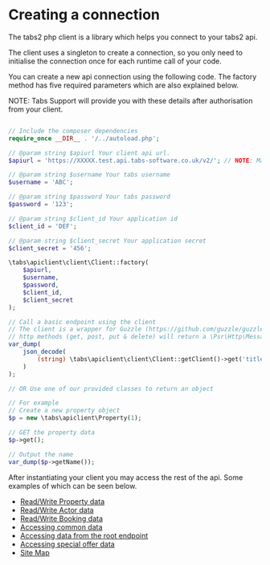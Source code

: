 # Creating a connection
The tabs2 php client is a library which helps you connect to your tabs2 api.

The client uses a singleton to create a connection, so you only need to initialise the connection once for each runtime call of your code.

You can create a new api connection using the following code. The factory method has five required parameters which are also explained below.

NOTE: Tabs Support will provide you with these details after authorisation from your client.

```php

// Include the composer dependencies
require_once __DIR__ . '/../autoload.php';

// @param string $apiurl Your client api url.  
$apiurl = 'https://XXXXX.test.api.tabs-software.co.uk/v2/'; // NOTE: Make sure you url is suffixed with '/v2/'

// @param string $username Your tabs username
$username = 'ABC';

// @param string $password Your tabs password
$password = '123';

// @param string $client_id Your application id
$client_id = 'DEF';

// @param string $client_secret Your application secret
$client_secret = '456';

\tabs\apiclient\client\Client::factory(
    $apiurl,
    $username,
    $password,
    $client_id,
    $client_secret
);

// Call a basic endpoint using the client
// The client is a wrapper for Guzzle (https://github.com/guzzle/guzzle) so calling the
// http methods (get, post, put & delete) will return a \Psr\Http\Message\ResponseInterface object.
var_dump(
    json_decode(
        (string) \tabs\apiclient\client\Client::getClient()->get('title')->getBody()
    )
);

// OR Use one of our provided classes to return an object

// For example
// Create a new property object
$p = new \tabs\apiclient\Property(1);

// GET the property data
$p->get();

// Output the name
var_dump($p->getName());

```

After instantiating your client you may access the rest of the api. Some examples of which can be seen below.

* [Read/Write Property data](property)
* [Read/Write Actor data](actor)
* [Read/Write Booking data](booking)
* [Accessing common data](core)
* [Accessing data from the root endpoint](root)
* [Accessing special offer data](specialoffer)
* [Site Map](sitemap.html)
